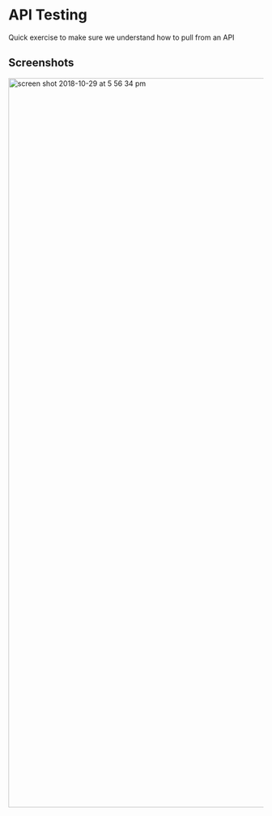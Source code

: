 # API Testing

Quick exercise to make sure we understand how to pull from an API

## Screenshots
<img width="1440" alt="screen shot 2018-10-29 at 5 56 34 pm" src="https://user-images.githubusercontent.com/16019344/47685337-27951000-dba4-11e8-80ec-7ceef106f333.png">
